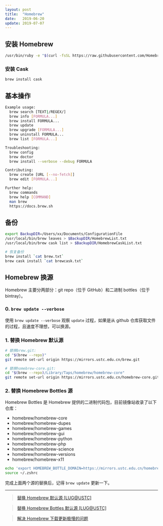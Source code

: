 ```yaml
---
layout: post
title:  "Homebrew"
date:   2019-06-20
update: 2019-07-07
---
```


## 安装 Homebrew

```sh
/usr/bin/ruby -e "$(curl -fsSL https://raw.githubusercontent.com/Homebrew/install/master/install)"
```
### 安装 Cask

```sh
brew install cask
```

## 基本操作

```sh
Example usage:
  brew search [TEXT|/REGEX/]
  brew info [FORMULA...]
  brew install FORMULA...
  brew update
  brew upgrade [FORMULA...]
  brew uninstall FORMULA...
  brew list [FORMULA...]

Troubleshooting:
  brew config
  brew doctor
  brew install --verbose --debug FORMULA

Contributing:
  brew create [URL [--no-fetch]]
  brew edit [FORMULA...]

Further help:
  brew commands
  brew help [COMMAND]
  man brew
  https://docs.brew.sh
```

## 备份


```sh
export BackupDIR=/Users/xx/Documents/ConfigurationFile
/usr/local/bin/brew leaves > $BackupDIR/HomebrewList.txt
/usr/local/bin/brew cask list > $BackupDIR/HomebrewCaskList.txt

# 恢复备份
brew install `cat brew.txt`
brew cask install `cat brewcask.txt`
```

## Homebrew 换源

Homebrew 主要分两部分：git repo（位于 GitHub）和二进制 bottles（位于 bintray）。

### 0. `brew update --verbose`

使用 `brew update --verbose` 观察 `update` 过程，如果是从 github 仓库获取文件的过程，且速度不理想，可以换源。

### 1. 替换 Homebrew 默认源

```sh
# 替换brew.git:
cd "$(brew --repo)"
git remote set-url origin https://mirrors.ustc.edu.cn/brew.git

# 替换homebrew-core.git:
cd "$(brew --repo)/Library/Taps/homebrew/homebrew-core"
git remote set-url origin https://mirrors.ustc.edu.cn/homebrew-core.git
```

### 2. 替换 Homebrew Bottles 源

Homebrew Bottles 是 Homebrew 提供的二进制代码包，目前镜像站收录了以下仓库：

* homebrew/homebrew-core
* homebrew/homebrew-dupes
* homebrew/homebrew-games
* homebrew/homebrew-gui
* homebrew/homebrew-python
* homebrew/homebrew-php
* homebrew/homebrew-science
* homebrew/homebrew-versions
* homebrew/homebrew-x11

```sh
echo 'export HOMEBREW_BOTTLE_DOMAIN=https://mirrors.ustc.edu.cn/homebrew-bottles' >> ~/.zshrc
source ~/.zshrc
```

完成上面两个源的替换后，记得 `brew update` 更新一下。

---

> [替换 Homebrew 默认源 [LUG@USTC]](https://lug.ustc.edu.cn/wiki/mirrors/help/brew.git)

> [替换 Homebrew Bottles 默认源 [LUG@USTC]](https://lug.ustc.edu.cn/wiki/mirrors/help/homebrew-bottles)

> [解决 Homebrew 下载更新极慢的问题](https://www.raydbg.com/2019/Homebrew-Update-Slow/)



